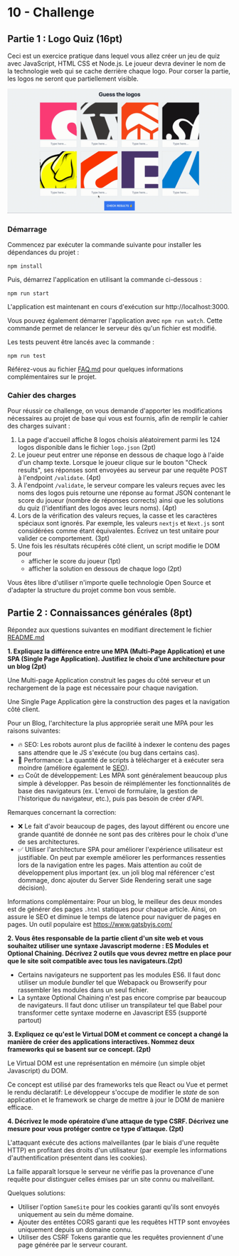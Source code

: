 # 10 - Challenge

## Partie 1 : Logo Quiz (16pt)

Ceci est un exercice pratique dans lequel vous allez créer un jeu de quiz avec JavaScript, HTML CSS et Node.js. Le joueur devra deviner le nom de la technologie web qui se cache derrière chaque logo. Pour corser la partie, les logos ne seront que partiellement visible.

![Example](./example.gif)

### Démarrage

Commencez par exécuter la commande suivante pour installer les dépendances du projet :
```
npm install
```

Puis, démarrez l'application en utilisant la commande ci-dessous :
```
npm run start
```

L'application est maintenant en cours d'exécution sur http://localhost:3000.

Vous pouvez également démarrer l'application avec `npm run watch`. Cette commande permet de relancer le serveur dès qu'un fichier est modifié.

Les tests peuvent être lancés avec la commande :
```
npm run test
```

Référez-vous au fichier [FAQ.md](./FAQ.md) pour quelques informations complémentaires sur le projet.

### Cahier des charges

Pour réussir ce challenge, on vous demande d'apporter les modifications nécessaires au projet de base qui vous est fournis, afin de remplir le cahier des charges suivant :

1. La page d'accueil affiche 8 logos choisis aléatoirement parmi les 124 logos disponible dans le fichier `logo.json` (2pt)
2. Le joueur peut entrer une réponse en dessous de chaque logo à l'aide d'un champ texte. Lorsque le joueur clique sur le bouton "Check results", ses réponses sont envoyées au serveur par une requête POST à l'endpoint `/validate`. (4pt)
3. À l'endpoint `/validate`, le serveur compare les valeurs reçues avec les noms des logos puis retourne une réponse au format JSON contenant le score du joueur (nombre de réponses corrects) ainsi que les solutions du quiz (l'identifiant des logos avec leurs noms). (4pt)
4. Lors de la vérification des valeurs reçues, la casse et les caractères spéciaux sont ignorés. Par exemple, les valeurs `nextjs` et `Next.js` sont considérées comme étant équivalentes. Écrivez un test unitaire pour valider ce comportement. (3pt)
5. Une fois les résultats récupérés côté client, un script modifie le DOM pour
    - afficher le score du joueur (1pt)
    - afficher la solution en dessous de chaque logo (2pt)

Vous êtes libre d'utiliser n'importe quelle technologie Open Source et d'adapter la structure du projet comme bon vous semble.

## Partie 2 : Connaissances générales (8pt)

Répondez aux questions suivantes en modifiant directement le fichier [README.md](./README.md)

**1. Expliquez la différence entre une MPA (Multi-Page Application) et une SPA (Single Page Application). Justifiez le choix d’une architecture pour un blog (2pt)**

Une Multi-page Application construit les pages du côté serveur et un rechargement de la page est nécessaire pour chaque navigation.

Une Single Page Application gère la construction des pages et la navigation côté client.

Pour un Blog, l'architecture la plus appropriée serait une MPA pour les raisons suivantes:
- 🔥 SEO: Les robots auront plus de facilité à indexer le contenu des pages sans attendre que le JS s'exécute (ou bug dans certains cas).
- 🚀 Performance: La quantité de scripts à télécharger et à exécuter sera moindre (améliore également le [SEO](https://developers.google.com/search/blog/2020/11/timing-for-page-experience)).
- 💵 Coût de développement: Les MPA sont généralement beaucoup plus simple à développer. Pas besoin de réimplémenter les fonctionnalités de base des navigateurs (ex. L'envoi de formulaire, la gestion de l'historique du navigateur, etc.), puis pas besoin de créer d'API.

Remarques concernant la correction:
- ❌ Le fait d'avoir beaucoup de pages, des layout différent ou encore une grande quantité de donnée ne sont pas des critères pour le choix d'une de ses architectures.
- ✅ Utiliser l'architecture SPA pour améliorer l'expérience utilisateur est justifiable. On peut par exemple améliorer les performances ressenties lors de la navigation entre les pages. Mais attention au coût de développement plus important (ex. un joli blog mal référencer c'est dommage, donc ajouter du Server Side Rendering serait une sage décision).

Informations complémentaire:
Pour un blog, le meilleur des deux mondes est de générer des pages `.html` statiques pour chaque article. Ainsi, on assure le SEO et diminue le temps de latence pour naviguer de pages en pages. Un outil populaire est https://www.gatsbyjs.com/

**2. Vous êtes responsable de la partie client d'un site web et vous souhaitez utiliser une syntaxe Javascript moderne : ES Modules et Optional Chaining. Décrivez 2 outils que vous devrez mettre en place pour que le site soit compatible avec tous les navigateurs.(2pt)**

- Certains navigateurs ne supportent pas les modules ES6. Il faut donc utiliser un module *bundler* tel que Webapack ou Browserify pour rassembler les modules dans un seul fichier.
- La syntaxe Optional Chaining n'est pas encore comprise par beaucoup de navigateurs. Il faut donc utiliser un transpilateur tel que Babel pour transformer cette syntaxe moderne en Javascript ES5 (supporté partout)

**3. Expliquez ce qu'est le Virtual DOM et comment ce concept a changé la manière de créer des applications interactives. Nommez deux frameworks qui se basent sur ce concept. (2pt)**

Le Virtual DOM est une représentation en mémoire (un simple objet Javascript) du DOM. 

Ce concept est utilisé par des frameworks tels que React ou Vue et permet le rendu déclaratif: Le développeur s'occupe de modifier le *state* de son application et le framework se charge de mettre à jour le DOM de manière efficace.


**4. Décrivez le mode opératoire d’une attaque de type CSRF. Décrivez une mesure pour vous protéger contre ce type d’attaque. (2pt)**

L'attaquant exécute des actions malveillantes (par le biais d'une requête HTTP) en profitant des droits d'un utilisateur (par exemple les informations d'authentification présentent dans les cookies).

La faille apparaît lorsque le serveur ne vérifie pas la provenance d'une requête pour distinguer celles émises par un site connu ou malveillant. 

Quelques solutions:
- Utiliser l'option `SameSite` pour les cookies garanti qu'ils sont envoyés uniquement au sein du même domaine.
- Ajouter des entêtes CORS garanti que les requêtes HTTP sont envoyées uniquement depuis un domaine connu.
- Utiliser des CSRF Tokens garantie que les requêtes proviennent d'une page générée par le serveur courant.

